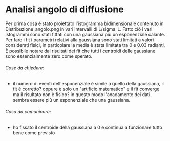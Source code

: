 # Analisi angolo di diffusione
Per prima cosa è stato proiettato l'istogramma bidimensionale contenuto in Distribuzione_angolo.png in vari intervalli di L/sigma_L. Fatto ciò i vari istogrammi sono stati fittati con una gaussiana più un esponenziale calante. Per fare i fit i parametri relativi alla gaussiana sono stati limitati a valori considerati fisici, in particolare la media è stata limitata tra 0 e 0.03 radianti. È possibile notare dai risultati dei fit che tutti i centroidi delle gaussiane sono essenzialmente zero come sperato.

###### Cose da chiedere:
- il numero di eventi dell'esponenziale è simile a quello della gaussiana, il fit è corretto? oppure è solo un "artificio matematico" e il fit converge ma il risultato non è fisico? in questo modo l'anadamente dei dati sembra essere più un esponenziale che una gaussiana.

###### Cosa da comunicare:
- ho fissato il centroide della gaussiana a 0 e continua a funzionare tutto bene come previsto
